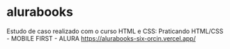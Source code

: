 # alurabooks
Estudo de caso realizado com o curso HTML e CSS: Praticando HTML/CSS - MOBILE FIRST - ALURA
https://alurabooks-six-orcin.vercel.app/
